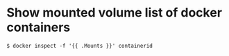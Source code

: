# Show mounted volume list of docker containers

```
$ docker inspect -f '{{ .Mounts }}' containerid
```
